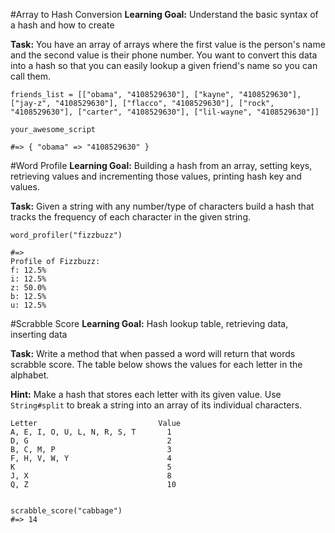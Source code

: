 #Array to Hash Conversion
**Learning Goal:** Understand the basic syntax of a hash and how to create

**Task:** You have an array of arrays where the first value is the person's name and the second value is their phone number.  You want to convert this data into a hash so that you can easily lookup a given friend's name so you can call them.

```
friends_list = [["obama", "4108529630"], ["kayne", "4108529630"], ["jay-z", "4108529630"], ["flacco", "4108529630"], ["rock", "4108529630"], ["carter", "4108529630"], ["lil-wayne", "4108529630"]]

your_awesome_script

#=> { "obama" => "4108529630" }
```

#Word Profile
**Learning Goal:**  Building a hash from an array, setting keys, retrieving values and incrementing those values, printing hash key and values.

**Task:** Given a string with any number/type of characters build a hash that tracks the frequency of each character in the given string.

```
word_profiler("fizzbuzz")

#=>
Profile of Fizzbuzz:
f: 12.5%
i: 12.5%
z: 50.0%
b: 12.5%
u: 12.5%
```

#Scrabble Score
**Learning Goal:** Hash lookup table, retrieving data, inserting data

**Task:** Write a method that when passed a word will return that words scrabble score.  The table below shows the values for each letter in the alphabet.

**Hint:** Make a hash that stores each letter with its given value.  Use `String#split` to break a string into an array of its individual characters.

```
Letter                           Value
A, E, I, O, U, L, N, R, S, T       1
D, G                               2
B, C, M, P                         3
F, H, V, W, Y                      4
K                                  5
J, X                               8
Q, Z                               10


scrabble_score("cabbage")
#=> 14
```


